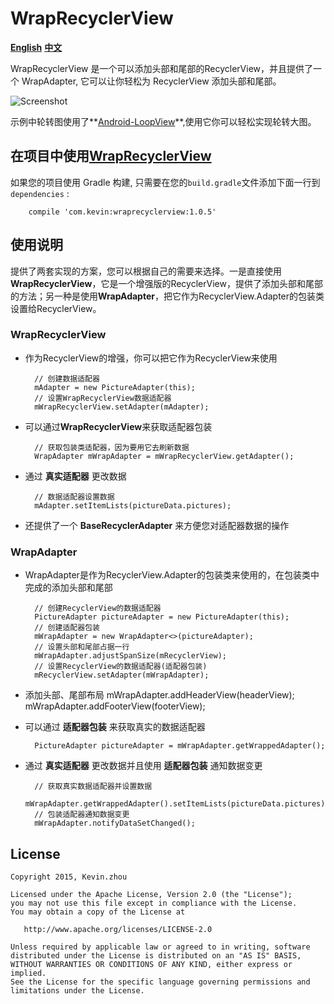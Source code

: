 
# WrapRecyclerView

**[English](https://github.com/xuehuayous/WrapRecyclerView)** **[中文](https://github.com/xuehuayous/WrapRecyclerView/blob/master/README-zh.md)**

WrapRecyclerView 是一个可以添加头部和尾部的RecyclerView，并且提供了一个 WrapAdapter, 它可以让你轻松为 RecyclerView 添加头部和尾部。

![Screenshot](https://raw.githubusercontent.com/xuehuayous/WrapRecyclerView/master/sample/sample.gif)

示例中轮转图使用了**[Android-LoopView](https://github.com/xuehuayous/Android-LoopView)**,使用它你可以轻松实现轮转大图。

## 在项目中使用[WrapRecyclerView](https://github.com/xuehuayous/WrapRecyclerView) 

如果您的项目使用 Gradle 构建, 只需要在您的`build.gradle`文件添加下面一行到 `dependencies` :

```
	compile 'com.kevin:wraprecyclerview:1.0.5'
```

## 使用说明

提供了两套实现的方案，您可以根据自己的需要来选择。一是直接使用**WrapRecyclerView**，它是一个增强版的RecyclerView，提供了添加头部和尾部的方法；另一种是使用**WrapAdapter**，把它作为RecyclerView.Adapter的包装类设置给RecyclerView。

### WrapRecyclerView

- 作为RecyclerView的增强，你可以把它作为RecyclerView来使用

        // 创建数据适配器
		mAdapter = new PictureAdapter(this);
		// 设置WrapRecyclerView数据适配器
        mWrapRecyclerView.setAdapter(mAdapter);

- 可以通过**WrapRecyclerView**来获取适配器包装

        // 获取包装类适配器，因为要用它去刷新数据
        WrapAdapter mWrapAdapter = mWrapRecyclerView.getAdapter();

- 通过 **真实适配器** 更改数据

		// 数据适配器设置数据
        mAdapter.setItemLists(pictureData.pictures);

- 还提供了一个 **BaseRecyclerAdapter** 来方便您对适配器数据的操作

### WrapAdapter

- WrapAdapter是作为RecyclerView.Adapter的包装类来使用的，在包装类中完成的添加头部和尾部

		// 创建RecyclerView的数据适配器
		PictureAdapter pictureAdapter = new PictureAdapter(this);
		// 创建适配器包装
		mWrapAdapter = new WrapAdapter<>(pictureAdapter);
		// 设置头部和尾部占据一行
		mWrapAdapter.adjustSpanSize(mRecyclerView);
		// 设置RecyclerView的数据适配器(适配器包装)
		mRecyclerView.setAdapter(mWrapAdapter);

- 添加头部、尾部布局
		mWrapAdapter.addHeaderView(headerView);
		mWrapAdapter.addFooterView(footerView);

- 可以通过 **适配器包装** 来获取真实的数据适配器

		PictureAdapter pictureAdapter = mWrapAdapter.getWrappedAdapter();

- 通过 **真实适配器** 更改数据并且使用 **适配器包装** 通知数据变更

		// 获取真实数据适配器并设置数据
		mWrapAdapter.getWrappedAdapter().setItemLists(pictureData.pictures);
		// 包装适配器通知数据变更
		mWrapAdapter.notifyDataSetChanged();

## License

    Copyright 2015, Kevin.zhou

    Licensed under the Apache License, Version 2.0 (the "License");
    you may not use this file except in compliance with the License.
    You may obtain a copy of the License at

       http://www.apache.org/licenses/LICENSE-2.0

    Unless required by applicable law or agreed to in writing, software
    distributed under the License is distributed on an "AS IS" BASIS,
    WITHOUT WARRANTIES OR CONDITIONS OF ANY KIND, either express or implied.
    See the License for the specific language governing permissions and
    limitations under the License.
